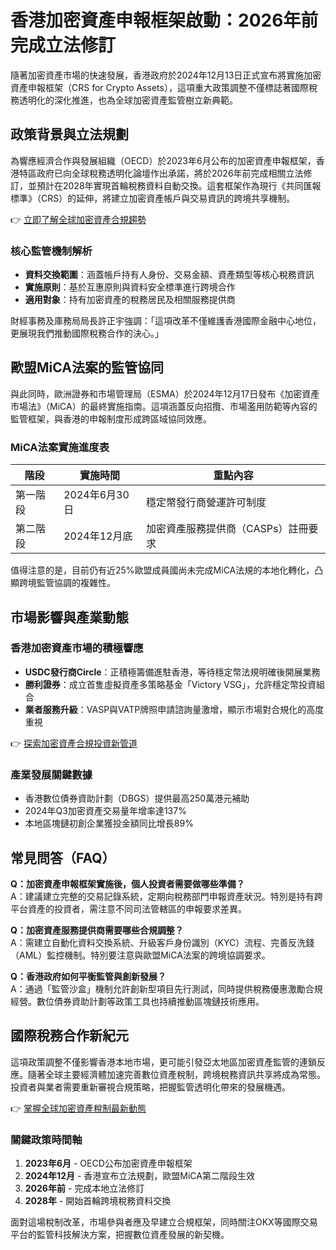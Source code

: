 # 香港加密資產申報框架啟動：2026年前完成立法修訂

隨著加密資產市場的快速發展，香港政府於2024年12月13日正式宣布將實施加密資產申報框架（CRS for Crypto Assets），這項重大政策調整不僅標誌著國際稅務透明化的深化推進，也為全球加密資產監管樹立新典範。

## 政策背景與立法規劃

為響應經濟合作與發展組織（OECD）於2023年6月公布的加密資產申報框架，香港特區政府已向全球稅務透明化論壇作出承諾，將於2026年前完成相關立法修訂，並預計在2028年實現首輪稅務資料自動交換。這套框架作為現行《共同匯報標準》（CRS）的延伸，將建立加密資產帳戶與交易資訊的跨境共享機制。

👉 [立即了解全球加密資產合規趨勢](https://bit.ly/okx_welcome)

### 核心監管機制解析
- **資料交換範圍**：涵蓋帳戶持有人身份、交易金額、資產類型等核心稅務資訊
- **實施原則**：基於互惠原則與資料安全標準進行跨境合作
- **適用對象**：持有加密資產的稅務居民及相關服務提供商

財經事務及庫務局局長許正宇強調：「這項改革不僅維護香港國際金融中心地位，更展現我們推動國際稅務合作的決心。」

## 歐盟MiCA法案的監管協同

與此同時，歐洲證券和市場管理局（ESMA）於2024年12月17日發布《加密資產市場法》（MiCA）的最終實施指南。這項涵蓋反向招攬、市場濫用防範等內容的監管框架，與香港的申報制度形成跨區域協同效應。

### MiCA法案實施進度表

| 階段 | 實施時間 | 重點內容 |
|------|----------|----------|
| 第一階段 | 2024年6月30日 | 穩定幣發行商營運許可制度 |
| 第二階段 | 2024年12月底 | 加密資產服務提供商（CASPs）註冊要求 |

值得注意的是，目前仍有近25%歐盟成員國尚未完成MiCA法規的本地化轉化，凸顯跨境監管協調的複雜性。

## 市場影響與產業動態

### 香港加密資產市場的積極響應
- **USDC發行商Circle**：正積極籌備進駐香港，等待穩定幣法規明確後開展業務
- **勝利證券**：成立首隻虛擬資產多策略基金「Victory VSG」，允許穩定幣投資組合
- **業者服務升級**：VASP與VATP牌照申請諮詢量激增，顯示市場對合規化的高度重視

👉 [探索加密資產合規投資新管道](https://bit.ly/okx_welcome)

### 產業發展關鍵數據
- 香港數位債券資助計劃（DBGS）提供最高250萬港元補助
- 2024年Q3加密資產交易量年增率達137%
- 本地區塊鏈初創企業獲投金額同比增長89%

## 常見問答（FAQ）

**Q：加密資產申報框架實施後，個人投資者需要做哪些準備？**  
A：建議建立完整的交易記錄系統，定期向稅務部門申報資產狀況。特別是持有跨平台資產的投資者，需注意不同司法管轄區的申報要求差異。

**Q：加密資產服務提供商需要哪些合規調整？**  
A：需建立自動化資料交換系統、升級客戶身份識別（KYC）流程、完善反洗錢（AML）監控機制。特別要注意與歐盟MiCA法案的跨境協調要求。

**Q：香港政府如何平衡監管與創新發展？**  
A：通過「監管沙盒」機制允許創新型項目先行測試，同時提供稅務優惠激勵合規經營。數位債券資助計劃等政策工具也持續推動區塊鏈技術應用。

## 國際稅務合作新紀元

這項政策調整不僅影響香港本地市場，更可能引發亞太地區加密資產監管的連鎖反應。隨著全球主要經濟體加速完善數位資產稅制，跨境稅務資訊共享將成為常態。投資者與業者需要重新審視合規策略，把握監管透明化帶來的發展機遇。

👉 [掌握全球加密資產稅制最新動態](https://bit.ly/okx_welcome)

### 關鍵政策時間軸
1. **2023年6月** - OECD公布加密資產申報框架
2. **2024年12月** - 香港宣布立法規劃，歐盟MiCA第二階段生效
3. **2026年前** - 完成本地立法修訂
4. **2028年** - 開始首輪跨境稅務資料交換

面對這場稅制改革，市場參與者應及早建立合規框架，同時關注OKX等國際交易平台的監管科技解決方案，把握數位資產發展的新契機。